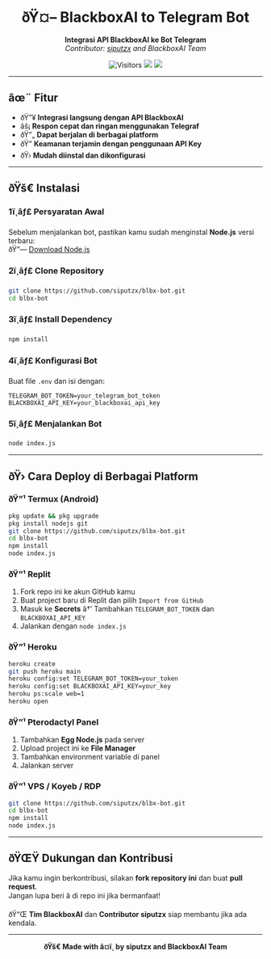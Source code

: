 <h1 align="center">ðŸ¤– BlackboxAI to Telegram Bot</h1>
<p align="center">
  <b>Integrasi API BlackboxAI ke Bot Telegram</b><br>
  <i>Contributor: <a href="https://github.com/siputzx">siputzx</a> and BlackboxAI Team</i>
</p>

<p align="center">
  <img src="https://visitor-badge.glitch.me/badge?page_id=siputzx.blackboxai-telegram" alt="Visitors">
  <img src="https://img.shields.io/github/stars/siputzx/blackboxai-telegram?style=for-the-badge">
  <img src="https://img.shields.io/github/forks/siputzx/blackboxai-telegram?style=for-the-badge">
</p>

---

## âœ¨ Fitur
- ðŸ”¥ **Integrasi langsung dengan API BlackboxAI**  
- âš¡ **Respon cepat dan ringan menggunakan Telegraf**  
- ðŸ”„ **Dapat berjalan di berbagai platform**  
- ðŸ” **Keamanan terjamin dengan penggunaan API Key**  
- ðŸ›  **Mudah diinstal dan dikonfigurasi**  

---

## ðŸš€ Instalasi

### 1ï¸âƒ£ **Persyaratan Awal**
Sebelum menjalankan bot, pastikan kamu sudah menginstal **Node.js** versi terbaru:  
ðŸ”— [Download Node.js](https://nodejs.org/)

### 2ï¸âƒ£ **Clone Repository**
```bash
git clone https://github.com/siputzx/blbx-bot.git
cd blbx-bot
```

### 3ï¸âƒ£ **Install Dependency**
```bash
npm install
```

### 4ï¸âƒ£ **Konfigurasi Bot**
Buat file `.env` dan isi dengan:
```
TELEGRAM_BOT_TOKEN=your_telegram_bot_token
BLACKBOXAI_API_KEY=your_blackboxai_api_key
```

### 5ï¸âƒ£ **Menjalankan Bot**
```bash
node index.js
```

---

## ðŸ›  Cara Deploy di Berbagai Platform

### ðŸ”¹ **Termux (Android)**
```bash
pkg update && pkg upgrade
pkg install nodejs git
git clone https://github.com/siputzx/blbx-bot.git
cd blbx-bot
npm install
node index.js
```

### ðŸ”¹ **Replit**
1. Fork repo ini ke akun GitHub kamu  
2. Buat project baru di Replit dan pilih `Import from GitHub`  
3. Masuk ke **Secrets** â†’ Tambahkan `TELEGRAM_BOT_TOKEN` dan `BLACKBOXAI_API_KEY`  
4. Jalankan dengan `node index.js`

### ðŸ”¹ **Heroku**
```bash
heroku create
git push heroku main
heroku config:set TELEGRAM_BOT_TOKEN=your_token
heroku config:set BLACKBOXAI_API_KEY=your_key
heroku ps:scale web=1
heroku open
```

### ðŸ”¹ **Pterodactyl Panel**
1. Tambahkan **Egg Node.js** pada server  
2. Upload project ini ke **File Manager**  
3. Tambahkan environment variable di panel  
4. Jalankan server  

### ðŸ”¹ **VPS / Koyeb / RDP**
```bash
git clone https://github.com/siputzx/blbx-bot.git
cd blbx-bot
npm install
node index.js
```

---

## ðŸŒŸ Dukungan dan Kontribusi  
Jika kamu ingin berkontribusi, silakan **fork repository ini** dan buat **pull request**.  
Jangan lupa beri â­ di repo ini jika bermanfaat!

ðŸ“Œ **Tim BlackboxAI** dan **Contributor siputzx** siap membantu jika ada kendala.  

---

<p align="center">
  <b>ðŸš€ Made with â¤ï¸ by siputzx and BlackboxAI Team</b>
</p>

